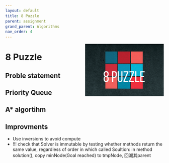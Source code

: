 ```yaml
---
layout: default
title: 8 Puzzle
parent: assignment
grand_parent: Algorithms
nav_order: 4
---
```


<img align="right" src="/assets/image/princeton-algorithms/8puzzle.png" alt = "hi" width="250">

# 8 Puzzle

## Proble statement

## Priority Queue

## A* algortihm

## Improvments

* Use inversions to avoid compute
* !!! check that Solver is immutable by testing whether methods
         return the same value, regardless of order in which called
         Soultion: in method solution(), copy minNode(Goal reached) to tmpNode, 回溯其parent
